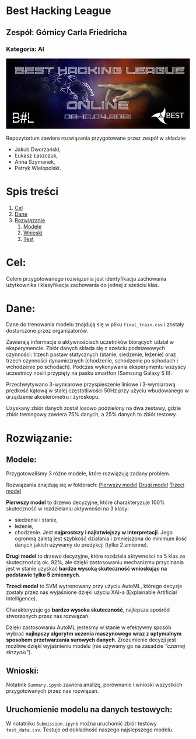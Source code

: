 # Best Hacking League
## Zespół: Górnicy Carla Friedricha
### Kategoria: AI

![Hack Logo](/docs/img/logo.png)

Repozytorium zawiera rozwiązania przygotowane przez zespół w składzie:
* Jakub Dworzański, 
* Łukasz Łaszczuk, 
* Anna Szymanek,
* Patryk Wielopolski.

# Spis treści
1. [Cel](#cel)
2. [Dane](#dane)
3. [Rozwiązanie](#rozwiazanie)
    1. [Modele](#modele)
    2. [Wnioski](#wnioski)
    3. [Test](#test)

# Cel: <a name="cel"></a>
Celem przygotowanego rozwiązania jest identyfikacja zachowania użytkownika i klasyfikacja zachowania do jednej z sześciu klas.

# Dane: <a name="dane"></a>
Dane do trenowania modelu znajdują się w pliku `final_train.csv` i zostały dostarczone przez organizatorów.

Zawierają informacje o aktywnościach uczetników biorących udział w eksperymencie. Zbiór danych składa się z sześciu podstawowych czynności: trzech postaw statycznych (stanie, siedzenie, leżenie) oraz trzech czynności dynamicznych (chodzenie, schodzenie po schodach i wchodzenie po schodach). Podczas wykonywania eksperymentu wszyscy uczestnicy nosili przypięty na pasku smartfon (Samsung Galaxy S II). 

Przechwytywano 3-wymiarowe przyspieszenie liniowe i 3-wymiarową prędkość kątową w stałej częstotliwości 50Hz przy użyciu wbudowanego w urządzenie akcelerometru i żyroskopu.

Uzyskany zbiór danych został losowo podzielony na dwa zestawy, gdzie zbiór treningowy zawiera 75% danych, a 25% danych to zbiór testowy.

# Rozwiązanie: <a name="rozwiazanie"></a>

## Modele: <a name="modele"></a>
Przygotowaliśmy 3 różne modele, które rozwiązują zadany problem.

Rozwiązania znajdują się w folderach:
[Pierwszy model](https://github.com/pfilo8/BHL-Hackathon-AI/tree/master/results/3categories)
[Drugi model](https://github.com/pfilo8/BHL-Hackathon-AI/tree/master/results/prunned_tree)
[Trzeci model](https://github.com/pfilo8/BHL-Hackathon-AI/tree/master/results/automl-single-model-2021-28-09-21-28-03)

**Pierwszy model** to drzewo decyzyjne, które charakteryzuje 100% skuteczność w rozdzielaniu aktywności na 3 klasy: 
* siedzenie i stanie,
* leżenie,
* chodzenie.
Jest **najprostszy i najłatwiejszy w interpretacji**. Jego ogromną zaletą jest szybkość działania i zmniejszona do minimum ilość danych jakich używamy do predykcji (tylko 2 zmienne).

**Drugi model** to drzewo decyzyjne, które rozdziela aktywności na 5 klas ze skutecznością ok. 92%, ale dzięki zastosowaniu mechanizmu przycinania jest w stanie uzyskać **bardzo wysoką skuteczność wnioskując na podstawie tylko 5 zmiennych**.

**Trzeci model** to SVM wytrenowany przy użyciu AutoML, którego decyzje zostały przez nas wyjaśnione dzięki użyciu XAI-a (Explainable Artificial Intelligence).

Charakteryzuje go **bardzo wysoka skuteczność**, najlepsza spośród stworzonych przez nas rozwiązań.

Dzięki zastosowaniu AutoML jesteśmy w stanie w efektywny sposób wybrać **najlepszy algorytm uczenia maszynowego wraz z optymalnym sposobem przetwarzania surowych danych**. Zrozumienie decyzji jest możliwe dzięki wyjaśnieniu modelu (nie używamy go na zasadzie  *"czarnej skrzynki"*).

## Wnioski: <a name="wnioski"></a>
Notatnik `Summary.ipynb` zawiera analizę, porównanie i wnioski wszystkich przygotowanych przez nas rozwiązań.

## Uruchomienie modelu na danych testowych: <a name="test"></a>
W notatniku `Submission.ipynb` można uruchomić zbiór testowy `test_data.csv`. Testuje od dokładność naszego najslepszego modelu.


